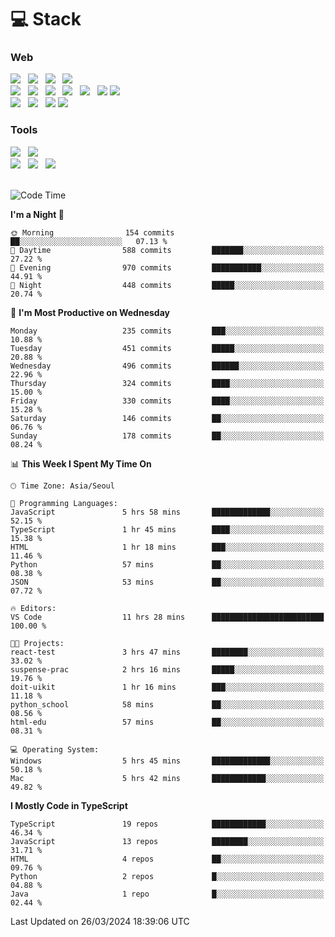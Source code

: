 <h1>💻 Stack</h1>
<div>
 <h3>Web</h3>
 <!-- badge : https://shields.io/ -->
 <!-- icon : https://simpleicons.org/?q=Get -->
 <img src="https://img.shields.io/badge/HTML5-e74c3c?style=flat-square&logo=HTML5&logoColor=white"/> &nbsp 
 <img src="https://img.shields.io/badge/CSS3-0A84FF?style=flat-square&logo=CSS3&logoColor=white"/> &nbsp 
 <img src="https://img.shields.io/badge/JavaScript-FFCD11?style=flat-square&logo=JavaScript&logoColor=white"/> &nbsp 
 <img src="https://img.shields.io/badge/TypeScript-3075C0?style=flat-square&logo=TypeScript&logoColor=white"/>
 <br/>
 <img src="https://img.shields.io/badge/Next-000000?style=flat-square&logo=nextdotjs&logoColor=white"/> &nbsp 
 <img src="https://img.shields.io/badge/React-00BCF6?style=flat-square&logo=React&logoColor=white"/> &nbsp 
 <img src="https://img.shields.io/badge/Redux-764ABC?style=flat-square&logo=Redux&logoColor=white"/> &nbsp
 <img src="https://img.shields.io/badge/Recoil-3578E5?style=flat-square&logo=recoil&logoColor=white"/> &nbsp
 <img src="https://img.shields.io/badge/React-Query-FF4154?style=flat-square&logo=reactquery&logoColor=white"/> &nbsp 
 <img src="https://img.shields.io/badge/styled%2Dcomponents-DB7093?style=flat-square&logo=styled%2Dcomponents&logoColor=white"/>
 <img src="https://img.shields.io/badge/CSS Modules-000000?style=flat-square&logo=CSS Modules&logoColor=white"/> &nbsp 
 <br/>
 <img src="https://img.shields.io/badge/Node-339933?style=flat-square&logo=Node.js&logoColor=white"/> &nbsp 
 <img src="https://img.shields.io/badge/Express-000000?style=flat-square&logo=Express&logoColor=white"/> &nbsp 
 <img src="https://img.shields.io/badge/MongoDB-47A248?style=flat-square&logo=MongoDB&logoColor=white"/>
 <img src="https://img.shields.io/badge/MariaDB-003545?style=flat-square&logo=mariadb&logoColor=white"/>
 
 <h3>Tools</h3>
 <img src="https://img.shields.io/badge/Visual Studio Code-007ACC?style=flat-square&logo=Visual Studio Code&logoColor=white"/> &nbsp 
 <img src="https://img.shields.io/badge/Postman-FF6C37?style=flat-square&logo=Postman&logoColor=white"/> &nbsp
 <br>
 <img src="https://img.shields.io/badge/Adobe Photoshop-31A8FF?style=flat-square&logo=Adobe Photoshop&logoColor=white"/> &nbsp 
 <img src="https://img.shields.io/badge/Adobe Illustrator-FF9A00?style=flat-square&logo=Adobe Illustrator&logoColor=white"/> &nbsp 
 <img src="https://img.shields.io/badge/Figma-F24E1E?style=flat-square&logo=Figma&logoColor=white"/> &nbsp
</div>

<br>

<!--START_SECTION:waka-->
![Code Time](http://img.shields.io/badge/Code%20Time-984%20hrs%2017%20mins-blue)

**I'm a Night 🦉** 

```text
🌞 Morning                154 commits         ██░░░░░░░░░░░░░░░░░░░░░░░   07.13 % 
🌆 Daytime                588 commits         ███████░░░░░░░░░░░░░░░░░░   27.22 % 
🌃 Evening                970 commits         ███████████░░░░░░░░░░░░░░   44.91 % 
🌙 Night                  448 commits         █████░░░░░░░░░░░░░░░░░░░░   20.74 % 
```
📅 **I'm Most Productive on Wednesday** 

```text
Monday                   235 commits         ███░░░░░░░░░░░░░░░░░░░░░░   10.88 % 
Tuesday                  451 commits         █████░░░░░░░░░░░░░░░░░░░░   20.88 % 
Wednesday                496 commits         ██████░░░░░░░░░░░░░░░░░░░   22.96 % 
Thursday                 324 commits         ████░░░░░░░░░░░░░░░░░░░░░   15.00 % 
Friday                   330 commits         ████░░░░░░░░░░░░░░░░░░░░░   15.28 % 
Saturday                 146 commits         ██░░░░░░░░░░░░░░░░░░░░░░░   06.76 % 
Sunday                   178 commits         ██░░░░░░░░░░░░░░░░░░░░░░░   08.24 % 
```


📊 **This Week I Spent My Time On** 

```text
🕑︎ Time Zone: Asia/Seoul

💬 Programming Languages: 
JavaScript               5 hrs 58 mins       █████████████░░░░░░░░░░░░   52.15 % 
TypeScript               1 hr 45 mins        ████░░░░░░░░░░░░░░░░░░░░░   15.38 % 
HTML                     1 hr 18 mins        ███░░░░░░░░░░░░░░░░░░░░░░   11.46 % 
Python                   57 mins             ██░░░░░░░░░░░░░░░░░░░░░░░   08.38 % 
JSON                     53 mins             ██░░░░░░░░░░░░░░░░░░░░░░░   07.72 % 

🔥 Editors: 
VS Code                  11 hrs 28 mins      █████████████████████████   100.00 % 

🐱‍💻 Projects: 
react-test               3 hrs 47 mins       ████████░░░░░░░░░░░░░░░░░   33.02 % 
suspense-prac            2 hrs 16 mins       █████░░░░░░░░░░░░░░░░░░░░   19.76 % 
doit-uikit               1 hr 16 mins        ███░░░░░░░░░░░░░░░░░░░░░░   11.18 % 
python_school            58 mins             ██░░░░░░░░░░░░░░░░░░░░░░░   08.56 % 
html-edu                 57 mins             ██░░░░░░░░░░░░░░░░░░░░░░░   08.31 % 

💻 Operating System: 
Windows                  5 hrs 45 mins       █████████████░░░░░░░░░░░░   50.18 % 
Mac                      5 hrs 42 mins       ████████████░░░░░░░░░░░░░   49.82 % 
```

**I Mostly Code in TypeScript** 

```text
TypeScript               19 repos            ████████████░░░░░░░░░░░░░   46.34 % 
JavaScript               13 repos            ████████░░░░░░░░░░░░░░░░░   31.71 % 
HTML                     4 repos             ██░░░░░░░░░░░░░░░░░░░░░░░   09.76 % 
Python                   2 repos             █░░░░░░░░░░░░░░░░░░░░░░░░   04.88 % 
Java                     1 repo              █░░░░░░░░░░░░░░░░░░░░░░░░   02.44 % 
```




 Last Updated on 26/03/2024 18:39:06 UTC
<!--END_SECTION:waka-->
